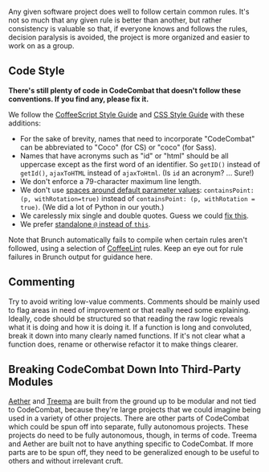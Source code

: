 Any given software project does well to follow certain common rules. It's not so much that any given rule is better than another, but rather consistency is valuable so that, if everyone knows and follows the rules, decision paralysis is avoided, the project is more organized and easier to work on as a group.

## Code Style

**There's still plenty of code in CodeCombat that doesn't follow these conventions. If you find any, please fix it.**

We follow the [CoffeeScript Style Guide](https://github.com/polarmobile/coffeescript-style-guide) and [CSS Style Guide](https://github.com/styleguide/css) with these additions:

* For the sake of brevity, names that need to incorporate "CodeCombat" can be abbreviated to "Coco" (for CS) or "coco" (for Sass).
* Names that have acronyms such as "id" or "html" should be all uppercase except as the first word of an identifier. So `getID()` instead of `getId()`, `ajaxToHTML` instead of `ajaxToHtml`. (Is `id` an acronym? ... Sure!)
* We don't enforce a 79-character maximum line length.
* We don't use [spaces around default parameter values](https://github.com/polarmobile/coffeescript-style-guide#whitespace-in-expressions-and-statements): `containsPoint: (p, withRotation=true)` instead of `containsPoint: (p, withRotation = true)`. (We did a lot of Python in our youth.)
* We carelessly mix single and double quotes. Guess we could [fix this](https://github.com/polarmobile/coffeescript-style-guide#strings).
* We prefer [standalone `@` instead of `this`](https://github.com/polarmobile/coffeescript-style-guide#miscellaneous).

Note that Brunch automatically fails to compile when certain rules aren't followed, using a selection of [CoffeeLint](http://www.coffeelint.org/) rules. Keep an eye out for rule failures in Brunch output for guidance here.

## Commenting

Try to avoid writing low-value comments. Comments should be mainly used to flag areas in need of improvement or that really need some explaining. Ideally, code should be structured so that reading the raw logic reveals what it is doing and how it is doing it. If a function is long and convoluted, break it down into many clearly named functions. If it's not clear what a function does, rename or otherwise refactor it to make things clearer.

## Breaking CodeCombat Down Into Third-Party Modules

[Aether](https://github.com/codecombat/aether) and [Treema](https://github.com/codecombat/treema) are built from the ground up to be modular and not tied to CodeCombat, because they're large projects that we could imagine being used in a variety of other projects. There are other parts of CodeCombat which could be spun off into separate, fully autonomous projects. These projects do need to be fully autonomous, though, in terms of code. Treema and Aether are built not to have anything specific to CodeCombat. If more parts are to be spun off, they need to be generalized enough to be useful to others and without irrelevant cruft.